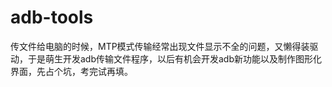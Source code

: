 # adb-tools
传文件给电脑的时候，MTP模式传输经常出现文件显示不全的问题，又懒得装驱动，于是萌生开发adb传输文件程序，以后有机会开发adb新功能以及制作图形化界面，先占个坑，考完试再填。

